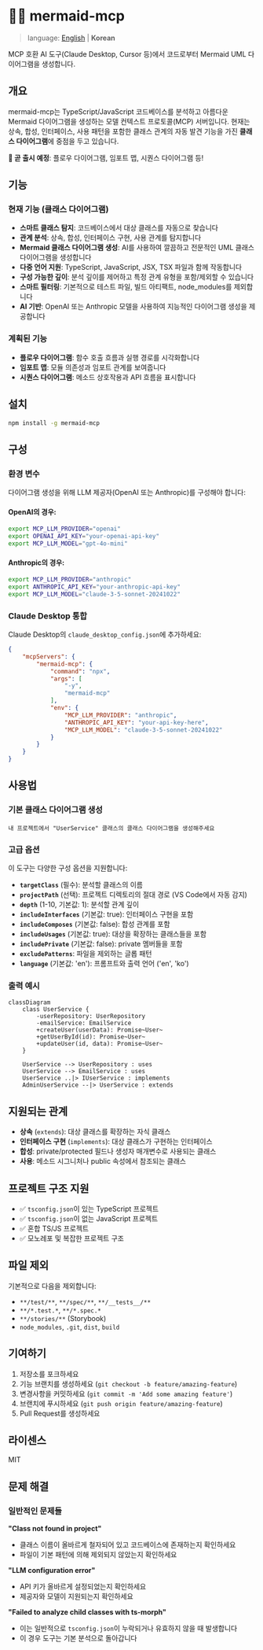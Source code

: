 # 🧜‍♀️ mermaid-mcp

> language: [English](./README.md) | **Korean**

MCP 호환 AI 도구(Claude Desktop, Cursor 등)에서 코드로부터 Mermaid UML 다이어그램을 생성합니다.

## 개요

mermaid-mcp는 TypeScript/JavaScript 코드베이스를 분석하고 아름다운 Mermaid 다이어그램을 생성하는 모델 컨텍스트 프로토콜(MCP) 서버입니다. 현재는 상속, 합성, 인터페이스, 사용 패턴을 포함한 클래스 관계의 자동 발견 기능을 가진 **클래스 다이어그램**에 중점을 두고 있습니다.

**🚀 곧 출시 예정**: 플로우 다이어그램, 임포트 맵, 시퀀스 다이어그램 등!

## 기능

### 현재 기능 (클래스 다이어그램)

-   **스마트 클래스 탐지**: 코드베이스에서 대상 클래스를 자동으로 찾습니다
-   **관계 분석**: 상속, 합성, 인터페이스 구현, 사용 관계를 탐지합니다
-   **Mermaid 클래스 다이어그램 생성**: AI를 사용하여 깔끔하고 전문적인 UML 클래스 다이어그램을 생성합니다
-   **다중 언어 지원**: TypeScript, JavaScript, JSX, TSX 파일과 함께 작동합니다
-   **구성 가능한 깊이**: 분석 깊이를 제어하고 특정 관계 유형을 포함/제외할 수 있습니다
-   **스마트 필터링**: 기본적으로 테스트 파일, 빌드 아티팩트, node_modules를 제외합니다
-   **AI 기반**: OpenAI 또는 Anthropic 모델을 사용하여 지능적인 다이어그램 생성을 제공합니다

### 계획된 기능

-   **플로우 다이어그램**: 함수 호출 흐름과 실행 경로를 시각화합니다
-   **임포트 맵**: 모듈 의존성과 임포트 관계를 보여줍니다
-   **시퀀스 다이어그램**: 메소드 상호작용과 API 흐름을 표시합니다

## 설치

```bash
npm install -g mermaid-mcp
```

## 구성

### 환경 변수

다이어그램 생성을 위해 LLM 제공자(OpenAI 또는 Anthropic)를 구성해야 합니다:

#### OpenAI의 경우:

```bash
export MCP_LLM_PROVIDER="openai"
export OPENAI_API_KEY="your-openai-api-key"
export MCP_LLM_MODEL="gpt-4o-mini"
```

#### Anthropic의 경우:

```bash
export MCP_LLM_PROVIDER="anthropic"
export ANTHROPIC_API_KEY="your-anthropic-api-key"
export MCP_LLM_MODEL="claude-3-5-sonnet-20241022"
```

### Claude Desktop 통합

Claude Desktop의 `claude_desktop_config.json`에 추가하세요:

```json
{
    "mcpServers": {
        "mermaid-mcp": {
            "command": "npx",
            "args": [
                "-y",
                "mermaid-mcp"
            ],
            "env": {
                "MCP_LLM_PROVIDER": "anthropic",
                "ANTHROPIC_API_KEY": "your-api-key-here",
                "MCP_LLM_MODEL": "claude-3-5-sonnet-20241022"
            }
        }
    }
}
```

## 사용법

### 기본 클래스 다이어그램 생성

```
내 프로젝트에서 "UserService" 클래스의 클래스 다이어그램을 생성해주세요
```

### 고급 옵션

이 도구는 다양한 구성 옵션을 지원합니다:

-   **`targetClass`** (필수): 분석할 클래스의 이름
-   **`projectPath`** (선택): 프로젝트 디렉토리의 절대 경로 (VS Code에서 자동 감지)
-   **`depth`** (1-10, 기본값: 1): 분석할 관계 깊이
-   **`includeInterfaces`** (기본값: true): 인터페이스 구현을 포함
-   **`includeComposes`** (기본값: false): 합성 관계를 포함
-   **`includeUsages`** (기본값: true): 대상을 확장하는 클래스들을 포함
-   **`includePrivate`** (기본값: false): private 멤버들을 포함
-   **`excludePatterns`**: 파일을 제외하는 글롭 패턴
-   **`language`** (기본값: 'en'): 프롬프트와 출력 언어 ('en', 'ko')

### 출력 예시

```mermaid
classDiagram
    class UserService {
        -userRepository: UserRepository
        -emailService: EmailService
        +createUser(userData): Promise~User~
        +getUserById(id): Promise~User~
        +updateUser(id, data): Promise~User~
    }

    UserService --> UserRepository : uses
    UserService --> EmailService : uses
    UserService ..|> IUserService : implements
    AdminUserService --|> UserService : extends
```

## 지원되는 관계

-   **상속** (`extends`): 대상 클래스를 확장하는 자식 클래스
-   **인터페이스 구현** (`implements`): 대상 클래스가 구현하는 인터페이스
-   **합성**: private/protected 필드나 생성자 매개변수로 사용되는 클래스
-   **사용**: 메소드 시그니처나 public 속성에서 참조되는 클래스

## 프로젝트 구조 지원

-   ✅ `tsconfig.json`이 있는 TypeScript 프로젝트
-   ✅ `tsconfig.json`이 없는 JavaScript 프로젝트
-   ✅ 혼합 TS/JS 프로젝트
-   ✅ 모노레포 및 복잡한 프로젝트 구조

## 파일 제외

기본적으로 다음을 제외합니다:

-   `**/test/**`, `**/spec/**`, `**/__tests__/**`
-   `**/*.test.*`, `**/*.spec.*`
-   `**/stories/**` (Storybook)
-   `node_modules`, `.git`, `dist`, `build`

## 기여하기

1. 저장소를 포크하세요
2. 기능 브랜치를 생성하세요 (`git checkout -b feature/amazing-feature`)
3. 변경사항을 커밋하세요 (`git commit -m 'Add some amazing feature'`)
4. 브랜치에 푸시하세요 (`git push origin feature/amazing-feature`)
5. Pull Request를 생성하세요

## 라이센스

MIT

## 문제 해결

### 일반적인 문제들

**"Class not found in project"**

-   클래스 이름이 올바르게 철자되어 있고 코드베이스에 존재하는지 확인하세요
-   파일이 기본 패턴에 의해 제외되지 않았는지 확인하세요

**"LLM configuration error"**

-   API 키가 올바르게 설정되었는지 확인하세요
-   제공자와 모델이 지원되는지 확인하세요

**"Failed to analyze child classes with ts-morph"**

-   이는 일반적으로 `tsconfig.json`이 누락되거나 유효하지 않을 때 발생합니다
-   이 경우 도구는 기본 분석으로 돌아갑니다
